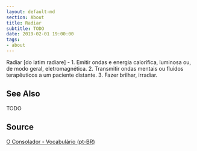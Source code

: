```yaml
---
layout: default-md
section: About
title: Radiar
subtitle: TODO
date: 2019-02-01 19:00:00
tags:
- about
---
```


Radiar [do latim radiare] - 1. Emitir ondas e energia calorífica, luminosa ou, de modo geral, eletromagnética. 2. Transmitir ondas mentais ou fluidos terapêuticos a um paciente distante. 3. Fazer brilhar, irradiar.

## See Also
TODO

## Source
[O Consolador - Vocabulário (pt-BR)](http://www.oconsolador.com.br/linkfixo/vocabulario/principal.html)
